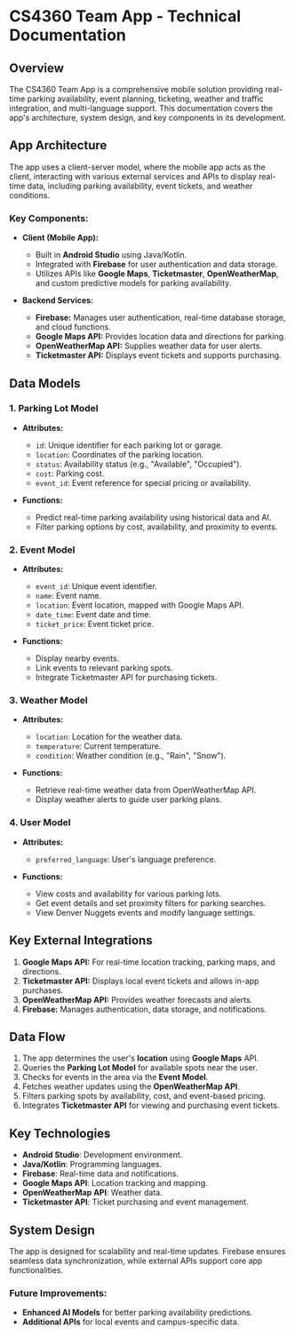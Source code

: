 # CS4360 Team App - Technical Documentation

## Overview
The CS4360 Team App is a comprehensive mobile solution providing real-time parking availability, event planning, ticketing, weather and traffic integration, and multi-language support. This documentation covers the app's architecture, system design, and key components in its development.

## App Architecture

The app uses a client-server model, where the mobile app acts as the client, interacting with various external services and APIs to display real-time data, including parking availability, event tickets, and weather conditions.

### Key Components:
- **Client (Mobile App):**
  - Built in **Android Studio** using Java/Kotlin.
  - Integrated with **Firebase** for user authentication and data storage.
  - Utilizes APIs like **Google Maps**, **Ticketmaster**, **OpenWeatherMap**, and custom predictive models for parking availability.

- **Backend Services:**
  - **Firebase:** Manages user authentication, real-time database storage, and cloud functions.
  - **Google Maps API:** Provides location data and directions for parking.
  - **OpenWeatherMap API:** Supplies weather data for user alerts.
  - **Ticketmaster API:** Displays event tickets and supports purchasing.

## Data Models

### 1. **Parking Lot Model**
- **Attributes:**
  - `id`: Unique identifier for each parking lot or garage.
  - `location`: Coordinates of the parking location.
  - `status`: Availability status (e.g., "Available", "Occupied").
  - `cost`: Parking cost.
  - `event_id`: Event reference for special pricing or availability.

- **Functions:**
  - Predict real-time parking availability using historical data and AI.
  - Filter parking options by cost, availability, and proximity to events.

### 2. **Event Model**
- **Attributes:**
  - `event_id`: Unique event identifier.
  - `name`: Event name.
  - `location`: Event location, mapped with Google Maps API.
  - `date_time`: Event date and time.
  - `ticket_price`: Event ticket price.

- **Functions:**
  - Display nearby events.
  - Link events to relevant parking spots.
  - Integrate Ticketmaster API for purchasing tickets.

### 3. **Weather Model**
- **Attributes:**
  - `location`: Location for the weather data.
  - `temperature`: Current temperature.
  - `condition`: Weather condition (e.g., "Rain", "Snow").

- **Functions:**
  - Retrieve real-time weather data from OpenWeatherMap API.
  - Display weather alerts to guide user parking plans.

### 4. **User Model**

- **Attributes:**
  - `preferred_language`: User's language preference.

- **Functions:**
  - View costs and availability for various parking lots.
  - Get event details and set proximity filters for parking searches.
  - View Denver Nuggets events and modify language settings.

## Key External Integrations

1. **Google Maps API:** For real-time location tracking, parking maps, and directions.
2. **Ticketmaster API:** Displays local event tickets and allows in-app purchases.
3. **OpenWeatherMap API:** Provides weather forecasts and alerts.
4. **Firebase:** Manages authentication, data storage, and notifications.

## Data Flow

1. The app determines the user's **location** using **Google Maps** API.
2. Queries the **Parking Lot Model** for available spots near the user.
3. Checks for events in the area via the **Event Model**.
4. Fetches weather updates using the **OpenWeatherMap API**.
5. Filters parking spots by availability, cost, and event-based pricing.
6. Integrates **Ticketmaster API** for viewing and purchasing event tickets.

## Key Technologies

- **Android Studio**: Development environment.
- **Java/Kotlin**: Programming languages.
- **Firebase**: Real-time data and notifications.
- **Google Maps API**: Location tracking and mapping.
- **OpenWeatherMap API**: Weather data.
- **Ticketmaster API**: Ticket purchasing and event management.

## System Design

The app is designed for scalability and real-time updates. Firebase ensures seamless data synchronization, while external APIs support core app functionalities.

### Future Improvements:
- **Enhanced AI Models** for better parking availability predictions.
- **Additional APIs** for local events and campus-specific data.